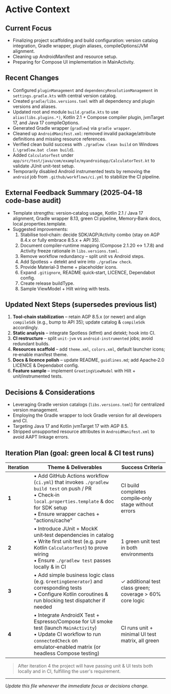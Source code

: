 # Active Context

## Current Focus
* Finalizing project scaffolding and build configuration: version catalog integration, Gradle wrapper, plugin aliases, compileOptions/JVM alignment.
* Cleaning up AndroidManifest and resource setup.
* Preparing for Compose UI implementation in MainActivity.

## Recent Changes
* Configured `pluginManagement` and `dependencyResolutionManagement` in `settings.gradle.kts` with central version catalog.
* Created `gradle/libs.versions.toml` with all dependency and plugin versions and aliases.
* Updated root and module `build.gradle.kts` to use `alias(libs.plugins.*)`, Kotlin 2.1 + Compose compiler plugin, jvmTarget 17, and Java 17 compileOptions.
* Generated Gradle wrapper (`gradlew`) via `gradle wrapper`.
* Cleaned up `AndroidManifest.xml`: removed invalid package/attribute definitions and missing resource references.
* Verified clean build success with `./gradlew clean build` on Windows (`.\gradlew.bat clean build`).
* Added `CalculatorTest` under `app/src/test/java/com/example/myandroidapp/CalculatorTest.kt` to validate JUnit unit-test setup.
* Temporarily disabled Android instrumented tests by removing the `android` job from `.github/workflows/ci.yml` to stabilize the CI pipeline.

## External Feedback Summary (2025‑04‑18 code‑base audit)
* Template strengths: version‑catalog usage, Kotlin 2.1 / Java 17 alignment, Gradle wrapper 8.13, green CI pipeline, Memory‑Bank docs, local.properties.template.
* Suggested improvements:
  1. Stabilise tool‑chain: decide SDK/AGP/Activity combo (stay on AGP 8.4.x or fully embrace 8.5.x + API 35).
  2. Document compiler‑runtime mapping (Compose 2.1.20 ↔ 1.7.8) and Activity freeze rationale in `libs.versions.toml`.
  3. Remove workflow redundancy – split unit vs Android steps.
  4. Add Spotless + detekt and wire into `./gradlew check`.
  5. Provide Material‑3 theme + placeholder icons.
  6. Expand `.gitignore`, README quick‑start, LICENCE, Dependabot config.
  7. Create release buildType.
  8. Sample ViewModel + Hilt wiring with tests.

## Updated Next Steps (supersedes previous list)
1. **Tool‑chain stabilization** – retain AGP 8.5.x (or newer) and align `compileSdk` (e.g., bump to API 35); update catalog & `compileSdk` accordingly.
2. **Static analysis** – integrate Spotless (ktfmt) and detekt; hook into CI.
3. **CI restructure** – split `unit‑jvm` vs `android‑instrumented` jobs; avoid redundant builds.
4. **Resources scaffold** – add `theme.xml`, `colors.xml`, default launcher icons; re‑enable manifest theme.
5. **Docs & licence polish** – update README, `guidlines.md`; add Apache‑2.0 LICENCE & Dependabot config.
6. **Feature sample** – implement `GreetingViewModel` with Hilt + unit/instrumented tests.

## Decisions & Considerations
* Leveraging Gradle version catalogs (`libs.versions.toml`) for centralized version management.
* Employing the Gradle wrapper to lock Gradle version for all developers and CI.
* Targeting Java 17 and Kotlin jvmTarget 17 with AGP 8.5.
* Stripped unsupported resource attributes in `AndroidManifest.xml` to avoid AAPT linkage errors.

## Iteration Plan (goal: green local & CI test runs)

| Iteration | Theme & Deliverables | Success Criteria |
|-----------|----------------------|------------------|
| **1** | • Add GitHub Actions workflow (`ci.yml`) that invokes `./gradlew build test` on push / PR<br>• Check‑in `local.properties.template` & doc for SDK setup<br>• Ensure wrapper caches + "actions/cache" | CI build completes compile‑only stage without errors |
| **2** | • Introduce JUnit + MockK unit‑test dependencies in catalog<br>• Write first unit test (e.g. pure Kotlin `CalculatorTest`) to prove wiring<br>• Ensure `./gradlew test` passes locally & in CI | 1 green unit test in both environments |
| **3** | • Add simple business logic class (e.g. `GreetingGenerator`) and corresponding tests<br>• Configure Kotlin coroutines & run blocking test dispatcher if needed | ✓ additional test class green; coverage > 60% core logic |
| **4** | • Integrate AndroidX Test + Espresso/Compose for UI smoke test (launch `MainActivity`)<br>• Update CI workflow to run `connectedCheck` on emulator‑enabled matrix (or headless Compose testing) | CI runs unit + minimal UI test matrix, all green |

> After iteration 4 the project will have passing unit & UI tests both locally and in CI, fulfilling the user's requirement.

---
_Update this file whenever the immediate focus or decisions change._ 